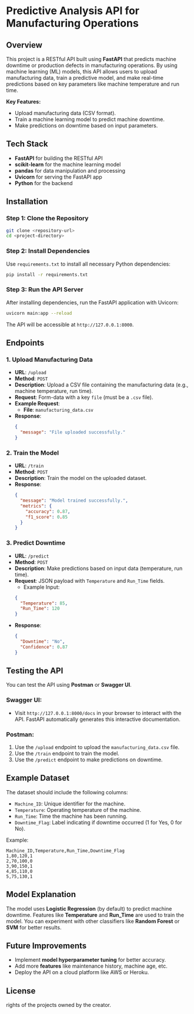 
# **Predictive Analysis API for Manufacturing Operations**

## Overview
This project is a RESTful API built using **FastAPI** that predicts machine downtime or production defects in manufacturing operations. By using machine learning (ML) models, this API allows users to upload manufacturing data, train a predictive model, and make real-time predictions based on key parameters like machine temperature and run time.

**Key Features:**
- Upload manufacturing data (CSV format).
- Train a machine learning model to predict machine downtime.
- Make predictions on downtime based on input parameters.

## Tech Stack
- **FastAPI** for building the RESTful API
- **scikit-learn** for the machine learning model
- **pandas** for data manipulation and processing
- **Uvicorn** for serving the FastAPI app
- **Python** for the backend

## Installation

### Step 1: Clone the Repository
```bash
git clone <repository-url>
cd <project-directory>
```

### Step 2: Install Dependencies
Use `requirements.txt` to install all necessary Python dependencies:
```bash
pip install -r requirements.txt
```

### Step 3: Run the API Server
After installing dependencies, run the FastAPI application with Uvicorn:
```bash
uvicorn main:app --reload
```
The API will be accessible at `http://127.0.0.1:8000`.

## Endpoints

### 1. **Upload Manufacturing Data**
- **URL**: `/upload`
- **Method**: `POST`
- **Description**: Upload a CSV file containing the manufacturing data (e.g., machine temperature, run time).
- **Request**: Form-data with a key `file` (must be a `.csv` file).
- **Example Request**:
  - **File**: `manufacturing_data.csv`
- **Response**:
  ```json
  {
    "message": "File uploaded successfully."
  }
  ```

### 2. **Train the Model**
- **URL**: `/train`
- **Method**: `POST`
- **Description**: Train the model on the uploaded dataset.
- **Response**:
  ```json
  {
    "message": "Model trained successfully.",
    "metrics": {
      "accuracy": 0.87,
      "f1_score": 0.85
    }
  }
  ```

### 3. **Predict Downtime**
- **URL**: `/predict`
- **Method**: `POST`
- **Description**: Make predictions based on input data (temperature, run time).
- **Request**: JSON payload with `Temperature` and `Run_Time` fields.
  - Example Input:
  ```json
  {
    "Temperature": 85,
    "Run_Time": 120
  }
  ```
- **Response**:
  ```json
  {
    "Downtime": "No",
    "Confidence": 0.87
  }
  ```

## Testing the API
You can test the API using **Postman** or **Swagger UI**.

### Swagger UI:
- Visit `http://127.0.0.1:8000/docs` in your browser to interact with the API. FastAPI automatically generates this interactive documentation.

### Postman:
1. Use the `/upload` endpoint to upload the `manufacturing_data.csv` file.
2. Use the `/train` endpoint to train the model.
3. Use the `/predict` endpoint to make predictions on downtime.

## Example Dataset

The dataset should include the following columns:
- `Machine_ID`: Unique identifier for the machine.
- `Temperature`: Operating temperature of the machine.
- `Run_Time`: Time the machine has been running.
- `Downtime_Flag`: Label indicating if downtime occurred (1 for Yes, 0 for No).

Example:
```csv
Machine_ID,Temperature,Run_Time,Downtime_Flag
1,80,120,1
2,70,100,0
3,90,150,1
4,85,110,0
5,75,130,1
```

## Model Explanation
The model uses **Logistic Regression** (by default) to predict machine downtime. Features like **Temperature** and **Run_Time** are used to train the model. You can experiment with other classifiers like **Random Forest** or **SVM** for better results.

## Future Improvements
- Implement **model hyperparameter tuning** for better accuracy.
- Add more **features** like maintenance history, machine age, etc.
- Deploy the API on a cloud platform like AWS or Heroku.

## License
rights of the projects owned by the creator.
